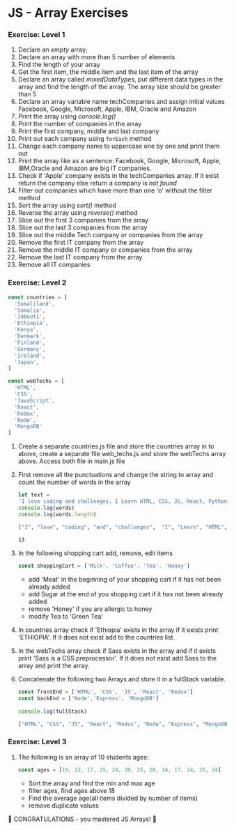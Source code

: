 # JS - Array Exercises

### Exercise: Level 1

1. Declare an _empty_ array;
2. Declare an array with more than 5 number of elements
3. Find the length of your array
4. Get the first item, the middle item and the last item of the array
5. Declare an array called _mixedDataTypes_, put different data types in the array and find the length of the array. The array size should  be greater than 5
6. Declare an array variable name techCompanies and assign initial values Facebook, Google, Microsoft, Apple, IBM, Oracle and Amazon
7. Print the array using _console.log()_
8. Print the number of companies in the array
9. Print the first company, middle and last company
10. Print out each company using ```forEach``` method
11. Change each company name  to uppercase one by one and print them out
12. Print the array like as a sentence: Facebook, Google, Microsoft, Apple, IBM,Oracle and Amazon are big IT companies.
13. Check if 'Apple' company exists in the techCompanies array. If it exist return the company else return a company is _not found_
14. Filter out companies which have more than one 'o' without the filter method
15. Sort the array using _sort()_ method
16. Reverse the array using _reverse()_ method
17. Slice out the first 3 companies from the array
18. Slice out the last 3 companies from the array
19. Slice out the middle Tech company or companies from the array
20. Remove the first IT company from the array
21. Remove the middle IT company or companies from the array
22. Remove the last IT company from the array
23. Remove all IT companies

### Exercise: Level 2

```js
const countries = [
  'Somaliland',
  'Somalia',
  'Jabouti',
  'Ethiopia',
  'Kenya',
  'Denmark',
  'Finland',
  'Germany',
  'Ireland',
  'Japan',  
]

const webTechs = [
  'HTML',
  'CSS',
  'JavaScript',
  'React',
  'Redux',
  'Node',
  'MongoDB'
]
```

1. Create a separate countries.js file and store the countries array in to above, create a separate file web_techs.js and store the webTechs array above. Access both file in main.js file
1. First remove all the punctuations and change the string to array and count the number of words in the array

    ```js
    let text =
    'I love coding and challenges. I Learn HTML, CSS, JS, React, Python.'
    console.log(words)
    console.log(words.length)
    ```

    ```sh
    ["I", "love", "coding", "and", "challenges",  "I", "Learn", "HTML", "CSS", "JS", "React", "Python"]
  
    13
    ```

1. In the following shopping cart add, remove, edit items

    ```js
    const shoppingCart = ['Milk', 'Coffee', 'Tea', 'Honey']
    ```

   - add 'Meat' in the beginning of your shopping cart if it has not been already added
   - add Sugar at the end of you shopping cart if it has not been already added
   - remove 'Honey' if you are allergic to honey
   - modify Tea to 'Green Tea'
1. In countries array check if 'Ethiopia' exists in the array if it exists print 'ETHIOPIA'. If it does not exist add to the countries list.
1. In the webTechs array check if Sass exists in the array  and if it exists print 'Sass is a CSS preprocessor'. If it does not exist add Sass to the array and print the array.
1. Concatenate the following two Arrays and store it in a fullStack variable.

    ```js
    const frontEnd = ['HTML', 'CSS', 'JS', 'React', 'Redux']
    const backEnd = ['Node','Express', 'MongoDB']
  
    console.log(fullStack)
    ```

    ```sh
    ["HTML", "CSS", "JS", "React", "Redux", "Node", "Express", "MongoDB"]
    ```

### Exercise: Level 3

1. The following is an array of 10 students ages:

    ```js
    const ages = [19, 22, 17, 15, 24, 20, 25, 26, 14, 17, 24, 25, 24]
    ```

    - Sort the array and find the min and max age
    - filter ages, find ages above 18
    - Find the average age(all items divided by number of items)
    - remove duplicate values

  
🎉 CONGRATULATIONS - you mastered JS Arrays! 🎉
